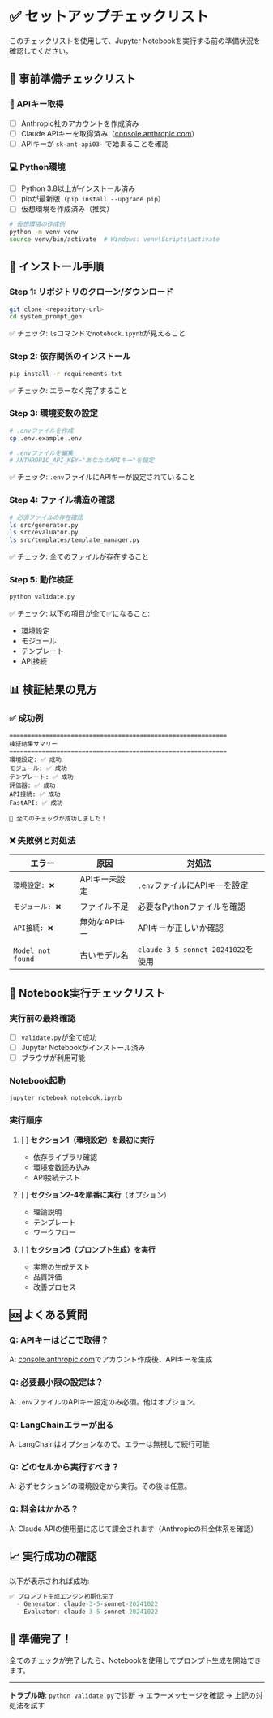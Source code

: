 # ✅ セットアップチェックリスト

このチェックリストを使用して、Jupyter Notebookを実行する前の準備状況を確認してください。

## 📝 事前準備チェックリスト

### 🔐 APIキー取得
- [ ] Anthropic社のアカウントを作成済み
- [ ] Claude APIキーを取得済み（[console.anthropic.com](https://console.anthropic.com)）
- [ ] APIキーが `sk-ant-api03-` で始まることを確認

### 💻 Python環境
- [ ] Python 3.8以上がインストール済み
- [ ] pipが最新版（`pip install --upgrade pip`）
- [ ] 仮想環境を作成済み（推奨）

```bash
# 仮想環境の作成例
python -m venv venv
source venv/bin/activate  # Windows: venv\Scripts\activate
```

## 🚀 インストール手順

### Step 1: リポジトリのクローン/ダウンロード
```bash
git clone <repository-url>
cd system_prompt_gen
```
✅ チェック: `ls`コマンドで`notebook.ipynb`が見えること

### Step 2: 依存関係のインストール
```bash
pip install -r requirements.txt
```
✅ チェック: エラーなく完了すること

### Step 3: 環境変数の設定
```bash
# .envファイルを作成
cp .env.example .env

# .envファイルを編集
# ANTHROPIC_API_KEY="あなたのAPIキー"を設定
```
✅ チェック: `.env`ファイルにAPIキーが設定されていること

### Step 4: ファイル構造の確認
```bash
# 必須ファイルの存在確認
ls src/generator.py
ls src/evaluator.py
ls src/templates/template_manager.py
```
✅ チェック: 全てのファイルが存在すること

### Step 5: 動作検証
```bash
python validate.py
```
✅ チェック: 以下の項目が全て✅になること:
- 環境設定
- モジュール
- テンプレート
- API接続

## 📊 検証結果の見方

### ✅ 成功例
```
============================================================
検証結果サマリー
============================================================
環境設定: ✅ 成功
モジュール: ✅ 成功
テンプレート: ✅ 成功
評価器: ✅ 成功
API接続: ✅ 成功
FastAPI: ✅ 成功

🎉 全てのチェックが成功しました！
```

### ❌ 失敗例と対処法

| エラー | 原因 | 対処法 |
|--------|------|--------|
| `環境設定: ❌` | APIキー未設定 | `.env`ファイルにAPIキーを設定 |
| `モジュール: ❌` | ファイル不足 | 必要なPythonファイルを確認 |
| `API接続: ❌` | 無効なAPIキー | APIキーが正しいか確認 |
| `Model not found` | 古いモデル名 | `claude-3-5-sonnet-20241022`を使用 |

## 🎯 Notebook実行チェックリスト

### 実行前の最終確認
- [ ] `validate.py`が全て成功
- [ ] Jupyter Notebookがインストール済み
- [ ] ブラウザが利用可能

### Notebook起動
```bash
jupyter notebook notebook.ipynb
```

### 実行順序
1. [ ] **セクション1（環境設定）を最初に実行**
   - 依存ライブラリ確認
   - 環境変数読み込み
   - API接続テスト

2. [ ] **セクション2-4を順番に実行**（オプション）
   - 理論説明
   - テンプレート
   - ワークフロー

3. [ ] **セクション5（プロンプト生成）を実行**
   - 実際の生成テスト
   - 品質評価
   - 改善プロセス

## 🆘 よくある質問

### Q: APIキーはどこで取得？
A: [console.anthropic.com](https://console.anthropic.com)でアカウント作成後、APIキーを生成

### Q: 必要最小限の設定は？
A: `.env`ファイルのAPIキー設定のみ必須。他はオプション。

### Q: LangChainエラーが出る
A: LangChainはオプションなので、エラーは無視して続行可能

### Q: どのセルから実行すべき？
A: 必ずセクション1の環境設定から実行。その後は任意。

### Q: 料金はかかる？
A: Claude APIの使用量に応じて課金されます（Anthropicの料金体系を確認）

## 📈 実行成功の確認

以下が表示されれば成功:

```python
✅ プロンプト生成エンジン初期化完了
  - Generator: claude-3-5-sonnet-20241022
  - Evaluator: claude-3-5-sonnet-20241022
```

## 🎉 準備完了！

全てのチェックが完了したら、Notebookを使用してプロンプト生成を開始できます。

---

**トラブル時**: `python validate.py`で診断 → エラーメッセージを確認 → 上記の対処法を試す